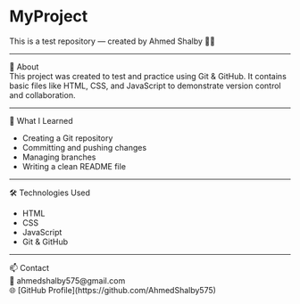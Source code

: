 # MyProject
This is a test repository — created by Ahmed Shalby 👨‍💻
<hr>
📘 About <br>
This project was created to test and practice using Git & GitHub.
It contains basic files like HTML, CSS, and JavaScript to demonstrate version control and collaboration.<hr>
🧠 What I Learned <br>
<ul>
      <li>Creating a Git repository</li>
      <li>Committing and pushing changes</li>
      <li>Managing branches</li>
      <li>Writing a clean README file</li>
</ul><hr>
🛠️ Technologies Used <br>
<ul>
      <li>HTML</li>
      <li>CSS</li>
      <li>JavaScript</li>
      <li>Git & GitHub</li>
</ul><hr>
📫 Contact <br>
📧 ahmedshalby575@gmail.com <br>
🌐 [GitHub Profile](https://github.com/AhmedShalby575)


